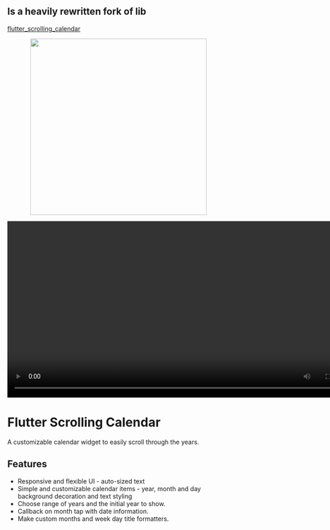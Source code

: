 ## Is a heavily rewritten fork of lib
[flutter_scrolling_calendar](https://github.com/mennorenkens/flutter_scrolling_calendar)

<p align="center">
  <img
    src="https://raw.githubusercontent.com/mennorenkens/flutter_scrolling_calendar/master/screenshots/screenshot.png"
    height="400"
  >
</p>

<p align="center">
  <video
    src="https://raw.githubusercontent.com/mennorenkens/flutter_scrolling_calendar/master/screenshots/example.webm"
    height="400"
  >
</p>

# Flutter Scrolling Calendar

A customizable calendar widget to easily scroll through the years.

## Features

- Responsive and flexible UI - auto-sized text
- Simple and customizable calendar items - year, month and day background decoration and text styling
- Choose range of years and the initial year to show.
- Callback on month tap with date information.
- Make custom months and week day title formatters.



